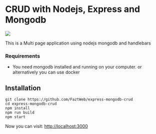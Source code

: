# CRUD with Nodejs, Express and Mongodb

![](docs/screenshot.png)

This is a Multi page application using nodejs mongodb and handlebars

### Requirements

* You need mongodb installed and running on your computer. or alternatively you can use docker

## Installation

```
git clone https://github.com/FaztWeb/express-mongodb-crud
cd express-mongodb-crud
npm install
npm run build
npm start
```

Now you can visit: <a target="_blank" href="http://localhost:3000">http://localhost:3000</a>


